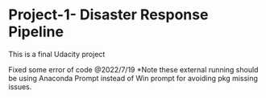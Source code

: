# Project-1-  Disaster Response Pipeline
This is a final Udacity project  


Fixed some error of code @2022/7/19
*Note these external running should be using Anaconda Prompt instead of Win prompt  for avoiding pkg missing issues.
